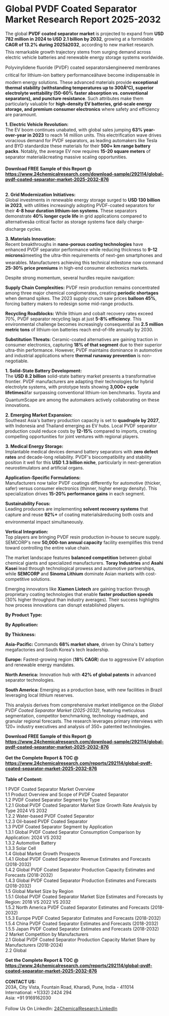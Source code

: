 <h1>Global PVDF Coated Separator Market Research Report 2025-2032</h1><p>The global <strong>PVDF coated separator market</strong> is projected to expand from <strong>USD 782 million in 2024 to USD 2.1 billion by 2032</strong>, growing at a formidable <strong>CAGR of 13.2% during 2025â2032</strong>, according to new market research. This remarkable growth trajectory stems from surging demand across electric vehicle batteries and renewable energy storage systems worldwide.</p><p>Polyvinylidene fluoride (PVDF) coated separatorsâengineered membranes critical for lithium-ion battery performanceâhave become indispensable in modern energy solutions. These advanced materials provide <strong>exceptional thermal stability (withstanding temperatures up to 300Â°C), superior electrolyte wettability (50-60% faster absorption vs. conventional separators), and puncture resistance</strong>. Such attributes make them particularly valuable for <strong>high-density EV batteries, grid-scale energy storage, and premium consumer electronics</strong> where safety and efficiency are paramount.</p><p><strong>1. Electric Vehicle Revolution:</strong><br>
The EV boom continues unabated, with global sales jumping <strong>63% year-over-year in 2023</strong> to reach 14 million units. This electrification wave drives voracious demand for PVDF separators, as leading automakers like Tesla and BYD standardize these materials for their <strong>500+ km range battery packs</strong>. Notably, the average EV now requires <strong>15-20 square meters</strong> of separator materialâcreating massive scaling opportunities.</p><div><b>Download FREE Sample of this Report @ 
            <a href="https://www.24chemicalresearch.com/download-sample/292114/global-pvdf-coated-separator-market-2025-2032-876">
            https://www.24chemicalresearch.com/download-sample/292114/global-pvdf-coated-separator-market-2025-2032-876</a></b></div><br><p><strong>2. Grid Modernization Initiatives:</strong><br>
Global investments in renewable energy storage surged to <strong>USD 130 billion in 2023</strong>, with utilities increasingly adopting PVDF-coated separators for their <strong>4-8 hour duration lithium-ion systems</strong>. These separators demonstrate <strong>40% longer cycle life</strong> in grid applications compared to alternativesâa critical factor as storage systems face daily charge-discharge cycles.</p><p><strong>3. Materials Innovation:</strong><br>
Recent breakthroughs in <strong>nano-porous coating technologies</strong> have enhanced PVDF separator performance while reducing thickness to <strong>9-12 microns</strong>âmeeting the ultra-thin requirements of next-gen smartphones and wearables. Manufacturers achieving this technical milestone now command <strong>25-30% price premiums</strong> in high-end consumer electronics markets.</p><p>Despite strong momentum, several hurdles require navigation:</p><p><strong>Supply Chain Complexities:</strong> PVDF resin production remains concentrated among three major chemical conglomerates, creating <strong>periodic shortages</strong> when demand spikes. The 2023 supply crunch saw prices <strong>balloon 45%</strong>, forcing battery makers to redesign some mid-range products.</p><p><strong>Recycling Roadblocks:</strong> While lithium and cobalt recovery rates exceed 70%, PVDF separator recycling lags at just <strong>5-8% efficiency</strong>. This environmental challenge becomes increasingly consequential as <strong>2.5 million metric tons</strong> of lithium-ion batteries reach end-of-life annually by 2030.</p><p><strong>Substitution Threats:</strong> Ceramic-coated alternatives are gaining traction in consumer electronics, capturing <strong>18% of that segment</strong> due to their superior ultra-thin performance. However, PVDF maintains dominance in automotive and industrial applications where <strong>thermal runaway prevention</strong> is non-negotiable.</p><p><strong>1. Solid-State Battery Development:</strong><br>
The <strong>USD 8.2 billion</strong> solid-state battery market presents a transformative frontier. PVDF manufacturers are adapting their technologies for hybrid electrolyte systems, with prototype tests showing <strong>3,000+ cycle lifetimes</strong>âfar surpassing conventional lithium-ion benchmarks. Toyota and QuantumScape are among the automakers actively collaborating on these innovations.</p><p><strong>2. Emerging Market Expansion:</strong><br>
Southeast Asia's battery production capacity is set to <strong>quadruple by 2027</strong>, with Indonesia and Thailand emerging as EV hubs. Local PVDF separator production could reduce costs by <strong>12-15%</strong> compared to imports, creating compelling opportunities for joint ventures with regional players.</p><p><strong>3. Medical Energy Storage:</strong><br>
Implantable medical devices demand battery separators with <strong>zero defect rates</strong> and decade-long reliability. PVDF's biocompatibility and stability position it well for this <strong>USD 1.3 billion niche</strong>, particularly in next-generation neurostimulators and artificial organs.</p><p><strong>Application-Specific Formulations:</strong><br>
	Manufacturers now tailor PVDF coatings differently for automotive (thicker, safer) versus consumer electronics (thinner, higher energy density). This specialization drives <strong>15-20% performance gains</strong> in each segment.</p><p><strong>Sustainability Focus:</strong><br>
	Leading producers are implementing <strong>solvent recovery systems</strong> that capture and reuse <strong>92%+</strong> of coating materialsâreducing both costs and environmental impact simultaneously.</p><p><strong>Vertical Integration:</strong><br>
	Top players are bringing PVDF resin production in-house to secure supply. SEMCORP's new <strong>50,000-ton annual capacity</strong> facility exemplifies this trend toward controlling the entire value chain.</p><p>The market landscape features <strong>balanced competition</strong> between global chemical giants and specialized manufacturers. <strong>Toray Industries</strong> and <strong>Asahi Kasei</strong> lead through technological prowess and automotive partnerships, while <strong>SEMCORP</strong> and <strong>Sinoma Lithium</strong> dominate Asian markets with cost-competitive solutions.</p><p>Emerging innovators like <strong>Xiamen Liotech</strong> are gaining traction through proprietary coating technologies that enable <strong>faster production speeds</strong> (30% higher throughput than industry averages). Their success highlights how process innovations can disrupt established players.</p><p><strong>By Product Type:</strong></p><p><strong>By Application:</strong></p><p><strong>By Thickness:</strong></p><p><strong>Asia-Pacific:</strong> Commands <strong>68% market share</strong>, driven by China's battery megafactories and South Korea's tech leadership.</p><p><strong>Europe:</strong> Fastest-growing region (<strong>18% CAGR</strong>) due to aggressive EV adoption and renewable energy mandates.</p><p><strong>North America:</strong> Innovation hub with <strong>42% of global patents</strong> in advanced separator technologies.</p><p><strong>South America:</strong> Emerging as a production base, with new facilities in Brazil leveraging local lithium reserves.</p><p>This analysis derives from comprehensive market intelligence on the <em>Global PVDF Coated Separator Market (2025-2032)</em>, featuring meticulous segmentation, competitor benchmarking, technology roadmaps, and granular regional forecasts. The research leverages primary interviews with 120+ industry executives and analysis of 350+ patented technologies.</p><div><b>Download FREE Sample of this Report @ 
            <a href="https://www.24chemicalresearch.com/download-sample/292114/global-pvdf-coated-separator-market-2025-2032-876">
            https://www.24chemicalresearch.com/download-sample/292114/global-pvdf-coated-separator-market-2025-2032-876</a></b></div><br><div><b>Get the Complete Report & TOC @ 
            <a href="https://www.24chemicalresearch.com/reports/292114/global-pvdf-coated-separator-market-2025-2032-876">
            https://www.24chemicalresearch.com/reports/292114/global-pvdf-coated-separator-market-2025-2032-876</a></b></div><br>
            <b>Table of Content:</b><p>1 PVDF Coated Separator Market Overview<br />
    1.1 Product Overview and Scope of PVDF Coated Separator<br />
    1.2 PVDF Coated Separator Segment by Type<br />
        1.2.1 Global PVDF Coated Separator Market Size Growth Rate Analysis by Type 2024 VS 2032<br />
        1.2.2 Water-based PVDF Coated Separator<br />
        1.2.3 Oil-based PVDF Coated Separator<br />
    1.3 PVDF Coated Separator Segment by Application<br />
        1.3.1 Global PVDF Coated Separator Consumption Comparison by Application: 2024 VS 2032<br />
        1.3.2 Automotive Battery<br />
        1.3.3 Solar Cell<br />
    1.4 Global Market Growth Prospects<br />
        1.4.1 Global PVDF Coated Separator Revenue Estimates and Forecasts (2018-2032)<br />
        1.4.2 Global PVDF Coated Separator Production Capacity Estimates and Forecasts (2018-2032)<br />
        1.4.3 Global PVDF Coated Separator Production Estimates and Forecasts (2018-2032)<br />
    1.5 Global Market Size by Region<br />
        1.5.1 Global PVDF Coated Separator Market Size Estimates and Forecasts by Region: 2018 VS 2022 VS 2032<br />
        1.5.2 North America PVDF Coated Separator Estimates and Forecasts (2018-2032)<br />
        1.5.3 Europe PVDF Coated Separator Estimates and Forecasts (2018-2032)<br />
        1.5.4 China PVDF Coated Separator Estimates and Forecasts (2018-2032)<br />
        1.5.5 Japan PVDF Coated Separator Estimates and Forecasts (2018-2032)<br />
2 Market Competition by Manufacturers<br />
    2.1 Global PVDF Coated Separator Production Capacity Market Share by Manufacturers (2018-2024)<br />
    2.2 Global</p><div><b>Get the Complete Report & TOC @ 
            <a href="https://www.24chemicalresearch.com/reports/292114/global-pvdf-coated-separator-market-2025-2032-876">
            https://www.24chemicalresearch.com/reports/292114/global-pvdf-coated-separator-market-2025-2032-876</a></b></div><br><b>CONTACT US:</b><br>
            203A, City Vista, Fountain Road, Kharadi, Pune, India - 411014<br>
            International: +1(332) 2424 294<br>
            Asia: +91 9169162030 <br><br>
            Follow Us On LinkedIn: <a href="https://www.linkedin.com/company/24chemicalresearch/">24ChemicalResearch LinkedIn</a>